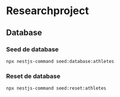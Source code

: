 # Researchproject 
## Database
### Seed de database
```npx nestjs-command seed:database:athletes```
### Reset de database
```npx nestjs-command seed:reset:athletes```
